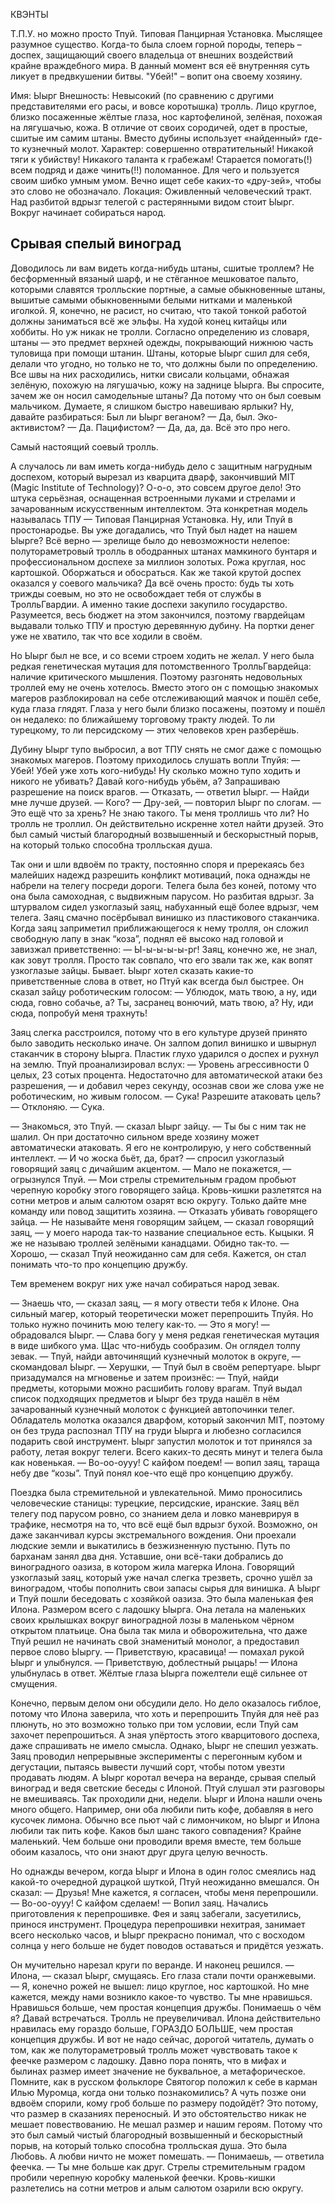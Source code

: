 КВЭНТЫ

Т.П.У. но можно просто Тпуй.
Типовая Панцирная Установка. Мыслящее разумное существо.
Когда-то была слоем горной породы, теперь – доспех, защищающий своего владельца от внешних воздействий крайне враждебного мира.
В данный момент вся её внутренняя суть ликует в предвкушении битвы. "Убей!" – вопит она своему хозяину.

Имя: Ыырг
Внешность: Невысокий (по сравнению с другими представителями его расы, и вовсе коротышка) тролль. Лицо круглое, близко посаженные жёлтые глаза, нос картофелиной, зелёная, похожая на лягушачью, кожа. В отличие от своих сородичей, одет в простые, сшитые им самим штаны. Вместо дубины использует «найденный» где-то кузнечный молот.
Характер: совершенно отвратительный! Никакой тяги к убийству! Никакого таланта к грабежам! Старается помогать(!) всем подряд и даже чинить(!!) поломанное. Для чего и пользуется своим шибко умным умом. Вечно ищет себе каких-то «дру-зей», чтобы это слово не обозначало.
Локация: Оживленный человеческий тракт. Над разбитой вдрызг телегой с растерянными видом стоит Ыырг. Вокруг начинает собираться народ.

## Срывая спелый виноград

Доводилось ли вам видеть когда-нибудь штаны, сшитые троллем? Не бесформенный вязаный шарф, и не стёганное мешковатое пальто, которыми славятся тролльские портные, а самые обыкновенные штаны, вышитые самыми обыкновенными белыми нитками и маленькой иголкой. Я, конечно, не расист, но считаю, что такой тонкой работой должны заниматься всё же эльфы. На худой конец китайцы или хоббиты. Но уж никак не тролли.
Согласно определению из словаря, штаны — это предмет верхней одежды, покрывающий нижнюю часть туловища при помощи штанин. Штаны, которые Ыырг сшил для себя, делали что угодно, но только не то, что должны были по определению. Все швы на них расходились, нитки свисали кольцами, обнажая зелёную, похожую на лягушачью, кожу на заднице Ыырга.
Вы спросите, зачем же он носил самодельные штаны? Да потому что он был соевым мальчиком. Думаете, я слишком быстро навешиваю ярлыки? Ну, давайте разбираться:
Был ли Ыырг веганом? — Да, был.
Эко-активистом? — Да.
Пацифистом? — Да, да, да. Всё это про него.

Самый настоящий соевый тролль.

А случалось ли вам иметь когда-нибудь дело с защитным нагрудным доспехом, который вырезал из кварцита дварф, закончивший MIT (Magic Institute of Technology)? О-о-о, это совсем другое дело! Это штука серьёзная, оснащенная встроенными луками и стрелами и зачарованным искусственным интеллектом. Эта конкретная модель называлась ТПУ — Типовая Панцирная Установка. Ну, или Тпуй в простонародье.
Вы уже догадались, что Тпуй был надет на нашем Ыырге? Всё верно — зрелище было до невозможности нелепое: полутораметровый тролль в ободранных штанах мамкиного бунтаря и профессиональном доспехе за миллион золотых. Рожа круглая, нос картошкой. Оборжаться и обосраться.
Как же такой крутой доспех оказался у соевого мальчика? Да всё очень просто: будь ты хоть трижды соевым, но это не освобождает тебя от службы в ТролльГвардии. А именно такие доспехи закупило государство. Разумеется, весь бюджет на этом закончился, поэтому гвардейцам выдавали только ТПУ и простую деревянную дубину. На портки денег уже не хватило, так что все ходили в своём.

Но Ыырг был не все, и со всеми строем ходить не желал. У него была редкая генетическая мутация для потомственного ТролльГвардейца: наличие критического мышления. Поэтому разгонять недовольных троллей ему не очень хотелось. Вместо этого он с помощью знакомых магеров разблокировал на себе отслеживающий маячок и пошёл себе, куда глаза глядят. Глаза у него были близко посажены, поэтому и пошёл он недалеко: по ближайшему торговому тракту людей. То ли турецкому, то ли персидскому — этих человеков хрен разберёшь.

Дубину Ыырг тупо выбросил, а вот ТПУ снять не смог даже с помощью знакомых магеров. Поэтому приходилось слушать вопли Тпуйя:
— Убей! Убей уже хоть кого-нибудь! Ну сколько можно тупо ходить и никого не убивать? Давай кого-нибудь убьём, а? Запрашиваю разрешение на поиск врагов.
— Отказать, — ответил Ыырг. — Найди мне лучше друзей.
— Кого?
— Дру-зей, — повторил Ыырг по слогам.
— Это ещё что за хрень? Не знаю такого. Ты меня троллишь что ли?
Но тролль не троллил. Он действительно искренне хотел найти друзей. Это был самый чистый благородный возвышенный и бескорыстный порыв, на который только способна тролльская душа.

Так они и шли вдвоём по тракту, постоянно споря и пререкаясь без малейших надежд разрешить конфликт мотиваций, пока однажды не набрели на телегу посреди дороги. Телега была без коней, потому что она была самоходная, с выдвижным парусом. Но разбитая вдрызг. За штурвалом сидел узкоглазый заяц, набуханный ещё более вдрызг, чем телега. Заяц смачно посёрбывал винишко из пластикового стаканчика.
Когда заяц заприметил приближающегося к нему тролля, он сложил свободную лапу в знак “коза”, поднял её высоко над головой и завизжал приветственно:
— Ы-ы-ы-ы-ы-рг!
Заяц, конечно же, не знал, как зовут тролля. Просто так совпало, что его звали так же, как вопят узкоглазые зайцы. Бывает.
Ыырг хотел сказать какие-то приветственные слова в ответ, но Птуй как всегда был быстрее. Он сказал зайцу роботическим голосом:
— Ублюдок, мать твою, а ну, иди сюда, говно собачье, а? Ты, засранец вонючий, мать твою, а? Ну, иди сюда, попробуй меня трахнуть!

Заяц слегка расстроился, потому что в его культуре друзей принято было заводить несколько иначе. Он залпом допил винишко и швырнул стаканчик в сторону Ыырга. Пластик глухо ударился о доспех и рухнул на землю.
Тпуй проанализировал вслух:
— Уровень агрессивности 0 целых, 23 сотых процента. Недостаточно для автоматической атаки без разрешения, — и добавил через секунду, осознав свои же слова уже не роботическим, но живым голосом. — Сука! Разрешите атаковать цель?
— Отклоняю.
— Сука.

— Знакомься, это Тпуй. — сказал Ыырг зайцу. — Ты бы с ним так не шалил. Он при достаточно сильном вреде хозяину может автоматически атаковать. Я его не контролирую, у него собственный интеллект.
— И чо жоска бьёт, да, брат? — спросил узкоглазый говорящий заяц с дичайшим акцентом.
— Мало не покажется, — огрызнулся Тпуй. — Мои стрелы стремительным градом пробьют черепную коробку этого говорящего зайца. Кровь-кишки разлетятся на сотни метров и алым салютом озарят всю округу. Только дайте мне команду или повод защитить хозяина.
— Отказать убивать говорящего зайца.
— Не называйте меня говорящим зайцем, — сказал говорящий заяц, — у моего народа так-то название специальное есть. Кыцыки. Я же не называю троллей зелёными канадцами. Обидно так-то.
— Хорошо, — сказал Тпуй неожиданно сам для себя. Кажется, он стал понимать что-то про концепцию дружбу.

Тем временем вокруг них уже начал собираться народ зевак.

— Знаешь что, — сказал заяц, — я могу отвести тебя к Илоне. Она сильный магер, который теоретически может перепрошить Тпуйя. Но только нужно починить мою телегу как-то.
— Это я могу! — обрадовался Ыырг. — Слава богу у меня редкая генетическая мутация в виде шибкого ума. Щас что-нибудь сообразим.
Он оглядел толпу зевак.
— Тпуй, найди авточинящий кузнечный молоток в округе, — скомандовал Ыырг.
— Херушки, — Тпуй был в своём репертуаре.
Ыырг призадумался на мгновенье и затем произнёс:
— Тпуй, найди предметы, которыми можно расшибить голову врагам.
Тпуй выдал список подходящих предметов и Ыырг без труда нашёл в нём зачарованный кузнечный молоток с функцией автопочинки телег.
Обладатель молотка оказался дварфом, который закончил MIT, поэтому он без труда распознал ТПУ на груди Ыырга и любезно согласился подарить свой инструмент.
Ыырг запустил молоток и тот принялся за работу, летая вокруг телеги. Всего каких-то десять минут и телега была как новенькая.
— Во-оо-оууу! С кайфом поедем! — вопил заяц, тараща небу две “козы”.
Тпуй понял кое-что ещё про концепцию дружбу.

Поездка была стремительной и увлекательной. Мимо проносились человеческие станицы: турецкие, персидские, иранские. Заяц вёл телегу под парусом ровно, со знанием дела и ловко маневрируя в трафике, несмотря на то, что всё ещё был вдрызг бухой. Возможно, он даже заканчивал курсы экстремального вождения. Они проехали людские земли и выкатились в безжизненную пустыню. Путь по барханам занял два дня. Уставшие, они всё-таки добрались до виноградного оазиза, в котором жила магерка Илона.
Говорящий узкоглазый заяц, который уже начал слегка трезветь, срочно ушёл за виноградом, чтобы пополнить свои запасы сырья для винишка. А Ыырг и Тпуй пошли беседовать с хозяйкой оазиза. 
Это была маленькая фея Илона. Размером всего с ладошку Ыырга. Она летала на маленьких своих крылышках вокруг виноградной лозы в маленьком чёрном открытом платьице. Она была так мила и обворожительна, что даже Тпуй решил не начинать свой знаменитый монолог, а предоставил первое слово Ыыргу.
— Приветствую, красавица! — помахал рукой Ыырг и улыбнулся.
— Приветствую, доблестный рыцарь! — Илона улыбнулась в ответ.
Жёлтые глаза Ыырга пожелтели ещё сильнее от смущения.

Конечно, первым делом они обсудили дело. Но дело оказалось гиблое, потому что Илона заверила, что хоть и перепрошить Тпуйя для неё раз плюнуть, но это возможно только при том условии, если Тпуй сам захочет перепрошиться. А зная упёртость этого кварцитового доспеха, даже спрашивать не имело смысла.
Однако, Ыырг не спешил уезжать. Заяц проводил непрерывные эксперименты с перегонным кубом и дегустации, пытаясь вывести лучший сорт, чтобы потом увезти продавать людям. А Ыырг коротал вечера на веранде, срывая спелый виноград и ведя светские беседы с Илоной. Птуй слушал эти разговоры не вмешиваясь.
Так проходили дни, недели. Ыырг и Илона нашли очень много общего. Например, они оба любили пить кофе, добавляя в него кусочек лимона. Обычно все пьют чай с лимончиком, но Ыырг и Илона любили так пить кофе. Каков был шанс такого совпадения? Крайне маленький. Чем больше они проводили время вместе, тем больше обоим казалось, что они знают друг друга целую вечность.

Но однажды вечером, когда Ыырг и Илона в один голос смеялись над какой-то очередной дурацкой шуткой, Птуй неожиданно вмешался. Он сказал:
— Друзья! Мне кажется, я согласен, чтобы меня перепрошили.
— Во-оо-оууу! С кайфом сделаем! — Вопил заяц.
Начались приготовления к перепрошивке. Фея и заяц забегали, засуетились, принося инструмент. Процедура перепрошивки нехитрая, занимает всего несколько часов, и Ыырг прекрасно понимал, что с восходом солнца у него больше не будет поводов оставаться и придётся уезжать.

Он мучительно нарезал круги по веранде. И наконец решился.
— Илона, — сказал Ыырг, смущаясь. Его глаза стали почти оранжевыми. — Я, конечно рожей не вышел: лицо круглое, нос картошкой. Но мне кажется, между нами возникло какое-то чувство. Ты мне нравишься. Нравишься больше, чем простая концепция дружбы. Понимаешь о чём я? Давай встречаться.
Тролль не преувеличивал. Илона действительно нравилась ему гораздо больше, ГОРАЗДО БОЛЬШЕ, чем простая концепция дружбы.
И вот не надо сейчас, дорогой читатель, думать о том, как же полутораметровый тролль может чувствовать такое к феечке размером с ладошку. Давно пора понять, что в мифах и былинах размер имеет значение не буквальное, а метафорическое. Помните, как в русском фольклоре Святогор положил к себе в карман Илью Муромца, когда они только познакомились? А чуть позже они вдвоём спорили, кому гроб больше по размеру подойдёт? Это потому, что размер в сказаниях переносный. И это обстоятельство никак не мешает повествованию.
Не мешал размер и нашим героям. Потому что это был самый чистый благородный возвышенный и бескорыстный порыв, на который только способна тролльская душа. Это была Любовь. А любви ничто не может помешать.
— Понимаешь, — ответила феечка. — Ты мне больше как друг.
Стрелы стремительным градом пробили черепную коробку маленькой феечки. Кровь-кишки разлетелись на сотни метров и алым салютом озарили всю округу.
